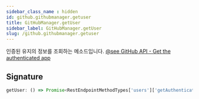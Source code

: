 ```yaml
---
sidebar_class_name : hidden
id: github.githubmanager.getuser
title: GitHubManager.getUser
sidebar_label: GitHubManager.getUser
slug: /github.githubmanager.getuser
---
```






인증된 유지의 정보를 조회하는 메소드입니다. [@see GitHub API - Get the authenticated app](https://docs.github.com/en/rest/users/users?apiVersion=2022-11-28#get-the-authenticated-user)

## Signature

```typescript
getUser: () => Promise<RestEndpointMethodTypes['users']['getAuthenticated']['response']['data']>;
```
